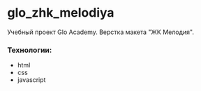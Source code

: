# glo_zhk_melodiya
Учебный проект Glo Academy. Верстка макета "ЖК Мелодия".

### Технологии:
- html
- css
- javascript
